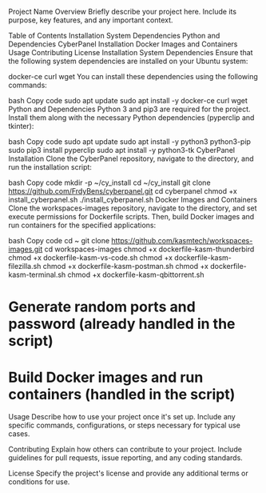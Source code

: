 Project Name
Overview
Briefly describe your project here. Include its purpose, key features, and any important context.

Table of Contents
Installation
System Dependencies
Python and Dependencies
CyberPanel Installation
Docker Images and Containers
Usage
Contributing
License
Installation
System Dependencies
Ensure that the following system dependencies are installed on your Ubuntu system:

docker-ce
curl
wget
You can install these dependencies using the following commands:

bash
Copy code
sudo apt update
sudo apt install -y docker-ce curl wget
Python and Dependencies
Python 3 and pip3 are required for the project. Install them along with the necessary Python dependencies (pyperclip and tkinter):

bash
Copy code
sudo apt update
sudo apt install -y python3 python3-pip
sudo pip3 install pyperclip
sudo apt install -y python3-tk
CyberPanel Installation
Clone the CyberPanel repository, navigate to the directory, and run the installation script:

bash
Copy code
mkdir -p ~/cy_install
cd ~/cy_install
git clone https://github.com/FrdyBens/cyberpanel.git
cd cyberpanel
chmod +x install_cyberpanel.sh
./install_cyberpanel.sh
Docker Images and Containers
Clone the workspaces-images repository, navigate to the directory, and set execute permissions for Dockerfile scripts. Then, build Docker images and run containers for the specified applications:

bash
Copy code
cd ~
git clone https://github.com/kasmtech/workspaces-images.git
cd workspaces-images
chmod +x dockerfile-kasm-thunderbird
chmod +x dockerfile-kasm-vs-code.sh
chmod +x dockerfile-kasm-filezilla.sh
chmod +x dockerfile-kasm-postman.sh
chmod +x dockerfile-kasm-terminal.sh
chmod +x dockerfile-kasm-qbittorrent.sh

# Generate random ports and password (already handled in the script)

# Build Docker images and run containers (handled in the script)
Usage
Describe how to use your project once it's set up. Include any specific commands, configurations, or steps necessary for typical use cases.

Contributing
Explain how others can contribute to your project. Include guidelines for pull requests, issue reporting, and any coding standards.

License
Specify the project's license and provide any additional terms or conditions for use.

